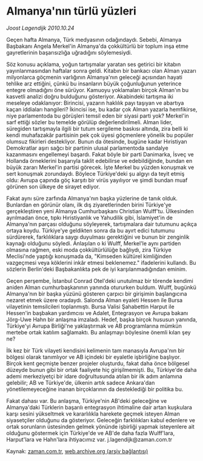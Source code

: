 # Almanya'nın türlü yüzleri

*Joost Lagendijk 2010.10.24*

<td class="columnist-detail">
<p>Geçen hafta Almanya, Türk medyasının odağındaydı. Sebebi, Almanya Başbakanı Angela Merkel'in Almanya'da çokkültürlü bir toplum inşa etme gayretlerinin başarısızlığa uğradığını söylemesiydi.</p>
<p>
<div id="haberMetinDiv">
<p>Söz konusu açıklama, yoğun tartışmalar yaratan ses getirici bir kitabın yayınlanmasından haftalar sonra geldi. Kitabın bir bankacı olan Alman yazarı milyonlarca göçmenin varlığının Almanya'nın geleceği açısından hayati tehlike arz ettiğini, çünkü bu insanların büyük çoğunluğunun yeterince entegre olmadığını öne sürüyor. Kamuoyu yoklamaları birçok Alman'ın bu kasvetli analizi doğru bulduğunu gösteriyor. Akabindeki tartışma iki meseleye odaklanıyor: Birincisi, yazarın haklılık payı taşıyan ve abartıya kaçan iddiaları hangileri? İkincisi ise, bu kadar çok Alman yazarla hemfikirse, niye parlamentoda bu görüşleri temsil eden bir siyasi parti yok? Merkel'in sarf ettiği sözler bu temelde görülüp değerlendirilmeli. Alman lider, süregiden tartışmayla ilgili bir tutum sergileme baskısı altında, zira belli ki kendi muhafazakâr partisinin pek çok üyesi göçmenlere yönelik bu popüler olumsuz fikirleri destekliyor. Bunun da ötesinde, bugüne kadar Hıristiyan Demokratlar aşırı sağcı bir partinin ulusal parlamentoda sandalye kazanmasını engellemeyi başardı. Fakat böyle bir parti Danimarka, İsveç ve Hollanda örneklerini başarıyla taklit edebilirse ve edebildiğinde, bundan en büyük zararı Merkel'in partisi görecek. İşte Merkel bu yüzden konuşmak ve sert konuşmak zorundaydı. Böylece Türkiye'deki şu algıyı da teyit etmiş oldu: Avrupa çapında göç karşıtı bir virüs yayılıyor ve şimdi bundan muaf görünen son ülkeye de sirayet ediyor.
<p>Fakat aynı süre zarfında Almanya'nın başka yüzlerine de tanık olduk. Bunlardan en görünür olanı, ilk dış ziyaretlerinden birini Türkiye'ye gerçekleştiren yeni Almanya Cumhurbaşkanı Christian Wulff'tu. Ülkesinden ayrılmadan önce, tıpkı Hıristiyanlık ve Yahudilik gibi, İslamiyet'in de Almanya'nın parçası olduğunu söyleyerek, tartışmalara dair tutumunu açıkça ortaya koydu. Türkiye'ye geldikten sonra da bu ayırt edici tutumunu sürdürerek, farklılıklara saygı duyulması gerektiğini ve bunun bir zenginlik kaynağı olduğunu söyledi. Anlaşılan o ki Wulff, Merkel'le aynı partiden olmasına rağmen, eski moda çokkültürlülüğe bağlıydı, zira Türkiye Meclisi'nde yaptığı konuşmada da, "Kimseden kültürel kimliğinden vazgeçmesi veya köklerini inkâr etmesi beklenemez." ifadelerini kullandı. Bu sözlerin Berlin'deki Başbakanlıkta pek de iyi karşılanmadığından eminim.
<p>Geçen perşembe, İstanbul Conrad Otel'deki unutulmaz bir törende kendimi aniden Alman cumhurbaşkanının yanında otururken buldum. Wulff, bugünkü Almanya'nın bir başka yüzünü gösteren çarpıcı bir girişimin başlangıcına nezaret etmek üzere oradaydı. Salonda Alman eyaleti Hessen ile Bursa vilayetinin temsilcileri toplanmıştı. Bursa Valisi Şahabettin Harput ile Hessen'in başbakan yardımcısı ve Adalet, Entegrasyon ve Avrupa bakanı Jörg-Uwe Hahn bir anlaşma imzaladı. Hedef, başka birçok hususun yanında, Türkiye'yi Avrupa Birliği'ne yaklaştırmak ve AB programlarına mümkün mertebe ortak katılım sağlamaktı. Bu anlaşmayı böylesine önemli kılan şey ne?
<p>İlk kez bir Türk vilayeti kendisini kelimenin tam manasıyla Avrupa'nın bir bölgesi olarak tanımlıyor ve AB içindeki bir eyaletle işbirliğine başlıyor. Birçok kent geçmişte benzer projeler oluşturdu, fakat daha önce bölgesel düzeyde bunun gibi bir ortak faaliyete hiç girişilmemişti. Bu, Türkiye'de daha ademi merkeziyetçi bir idare doğrultusunda atılan bir ilk adım anlamına gelebilir; AB ve Türkiye'de, ülkenin artık sadece Ankara'dan yönetilemeyeceğine inanan birçoklarının da desteklediği bir politika bu.
<p>Fakat dahası var. Bu anlaşma, Türkiye'nin AB'deki geleceğine ve Almanya'daki Türklerin başarılı entegrasyon ihtimaline dair artan kuşkulara karşı sesini yükseltmek ve kararlılıkla harekete geçmek isteyen Alman siyasetçiler olduğunu da gösteriyor. Geleceğin farklılıkları kabul edenlere ve ortak sorunların üstesinden gelmek yönünde işbirliği yapmak isteyenlere ait olduğunu göstermek için Türkiye'de ve AB'de daha fazla Wulff'lara, Harput'lara ve Hahn'lara ihtiyacımız var. j.lagendijk@zaman.com.tr</p></p></p></p></p></div>
</p>
<a href="http://web.archive.org/web/20101225011521/mailto:j.lagendijk@zaman.com.tr">
</a></td>

Kaynak: [zaman.com.tr](http://zaman.com.tr/yazar.do?yazino=1044254), [web.archive.org (arşiv bağlantısı)](http://web.archive.org/web/20101225011521/http://zaman.com.tr/yazar.do?yazino=1044254)
